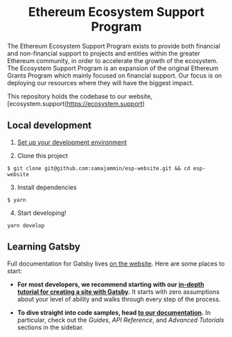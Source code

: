 <h1 align="center">
  Ethereum Ecosystem Support Program
</h1>

The Ethereum Ecosystem Support Program exists to provide both financial and non-financial support to projects and entities within the greater Ethereum community, in order to accelerate the growth of the ecosystem. The Ecosystem Support Program is an expansion of the original Ethereum Grants Program which mainly focused on financial support. Our focus is on deploying our resources where they will have the biggest impact.

This repository holds the codebase to our website, [ecosystem.support(https://ecosystem.support)

## Local development

1. [Set up your development environment](https://www.gatsbyjs.org/tutorial/part-zero/)

2. Clone this project

```
$ git clone git@github.com:samajammin/esp-website.git && cd esp-website
```

3. Install dependencies

```
$ yarn
```

4. Start developing!

```
yarn develop
```

## Learning Gatsby

Full documentation for Gatsby lives [on the website](https://www.gatsbyjs.org/). Here are some places to start:

- **For most developers, we recommend starting with our [in-depth tutorial for creating a site with Gatsby](https://www.gatsbyjs.org/tutorial/).** It starts with zero assumptions about your level of ability and walks through every step of the process.

- **To dive straight into code samples, head [to our documentation](https://www.gatsbyjs.org/docs/).** In particular, check out the _Guides_, _API Reference_, and _Advanced Tutorials_ sections in the sidebar.
